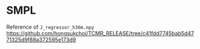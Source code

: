 # SMPL

Reference of ```J_regressor_h36m.npy```
https://github.com/hongsukchoi/TCMR_RELEASE/tree/c41fdd7745bab5d4771325d9f88a372595e173d9